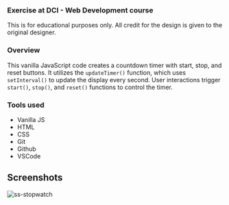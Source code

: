 ### Exercise at DCI - Web Development course

This is for educational purposes only. All credit for the design is given to the original designer.

### Overview
This vanilla JavaScript code creates a countdown timer with start, stop, and reset buttons. It utilizes the `updateTimer()` function, which uses `setInterval()` to update the display every second. User interactions trigger `start()`, `stop()`, and `reset()` functions to control the timer.

### Tools used
- Vanilla JS
- HTML
- CSS
- Git
- Github
- VSCode

## Screenshots

![ss-stopwatch](https://github.com/akiko-luka/stopwatch/assets/138122651/91cc911d-680a-4bc4-8d33-45819cc43778)
